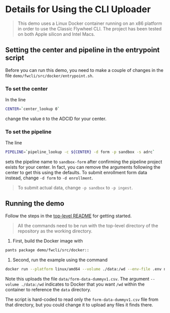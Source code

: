 # Details for Using the CLI Uploader

> This demo uses a Linux Docker container running on an x86 platform in order to use the Classic Flywheel CLI.
> The project has been tested on both Apple silicon and Intel Macs.

## Setting the center and pipeline in the entrypoint script

Before you can run this demo, you need to make a couple of changes in the file `demo/fwcli/src/docker/entrypoint.sh`.

### To set the center

In the line

```bash
CENTER=`center_lookup 0`
```

change the value `0` to the ADCID for your center.

### To set the pipeline

The line

```bash
PIPELINE=`pipeline_lookup -c ${CENTER} -d form -p sandbox -s adrc`
```

sets the pipeline name to `sandbox-form` after confirming the pipeline project exists for your center.
In fact, you can remove the arguments following the center to get this using the defaults.
To submit enrollment form data instead, change `-d form` to `-d enrollment`.

> To submit actual data, change `-p sandbox` to `-p ingest`.

## Running the demo

Follow the steps in the [top-level README](../../README.md#setting-up-demo-environment) for getting started.

> All the commands need to be run with the top-level directory of the repository as the working directory.

1. First, build the Docker image with

```bash
pants package demo/fwcli/src/docker::
```

1. Second, run the example using the command

```bash
docker run --platform linux/amd64 --volume ./data:/wd --env-file .env naccdata/cli-uploader
```

Note this uploads the file `data/form-data-dummyv1.csv`.
The argument `--volume ./data:/wd` indicates to Docker that you want `/wd` within the container to reference the `data` directory.

The script is hard-coded to read only the `form-data-dummyv1.csv` file from that directory, but you could change it to upload any files it finds there.
